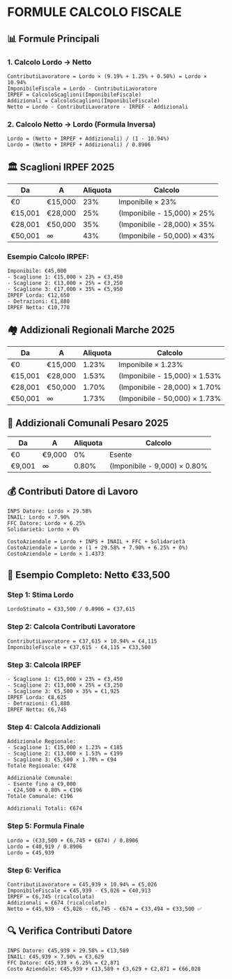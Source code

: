 # FORMULE CALCOLO FISCALE

## 📊 **Formule Principali**

### **1. Calcolo Lordo → Netto**
```
ContributiLavoratore = Lordo × (9.19% + 1.25% + 0.50%) = Lordo × 10.94%
ImponibileFiscale = Lordo - ContributiLavoratore
IRPEF = CalcoloScaglioni(ImponibileFiscale)
Addizionali = CalcoloScaglioni(ImponibileFiscale)
Netto = Lordo - ContributiLavoratore - IRPEF - Addizionali
```

### **2. Calcolo Netto → Lordo (Formula Inversa)**
```
Lordo = (Netto + IRPEF + Addizionali) / (1 - 10.94%)
Lordo = (Netto + IRPEF + Addizionali) / 0.8906
```

## 🏛️ **Scaglioni IRPEF 2025**

| Da | A | Aliquota | Calcolo |
|---|---|----------|---------|
| €0 | €15,000 | 23% | Imponibile × 23% |
| €15,001 | €28,000 | 25% | (Imponibile - 15,000) × 25% |
| €28,001 | €50,000 | 35% | (Imponibile - 28,000) × 35% |
| €50,001 | ∞ | 43% | (Imponibile - 50,000) × 43% |

### **Esempio Calcolo IRPEF:**
```
Imponibile: €45,000
- Scaglione 1: €15,000 × 23% = €3,450
- Scaglione 2: €13,000 × 25% = €3,250
- Scaglione 3: €17,000 × 35% = €5,950
IRPEF Lorda: €12,650
- Detrazioni: €1,880
IRPEF Netta: €10,770
```

## 🏘️ **Addizionali Regionali Marche 2025**

| Da | A | Aliquota | Calcolo |
|---|---|----------|---------|
| €0 | €15,000 | 1.23% | Imponibile × 1.23% |
| €15,001 | €28,000 | 1.53% | (Imponibile - 15,000) × 1.53% |
| €28,001 | €50,000 | 1.70% | (Imponibile - 28,000) × 1.70% |
| €50,001 | ∞ | 1.73% | (Imponibile - 50,000) × 1.73% |

## 🏢 **Addizionali Comunali Pesaro 2025**

| Da | A | Aliquota | Calcolo |
|---|---|----------|---------|
| €0 | €9,000 | 0% | Esente |
| €9,001 | ∞ | 0.80% | (Imponibile - 9,000) × 0.80% |

## 💰 **Contributi Datore di Lavoro**

```
INPS Datore: Lordo × 29.58%
INAIL: Lordo × 7.90%
FFC Datore: Lordo × 6.25%
Solidarietà: Lordo × 0%

CostoAziendale = Lordo + INPS + INAIL + FFC + Solidarietà
CostoAziendale = Lordo × (1 + 29.58% + 7.90% + 6.25% + 0%)
CostoAziendale = Lordo × 1.4373
```

## 🧮 **Esempio Completo: Netto €33,500**

### **Step 1: Stima Lordo**
```
LordoStimato = €33,500 / 0.8906 = €37,615
```

### **Step 2: Calcola Contributi Lavoratore**
```
ContributiLavoratore = €37,615 × 10.94% = €4,115
ImponibileFiscale = €37,615 - €4,115 = €33,500
```

### **Step 3: Calcola IRPEF**
```
- Scaglione 1: €15,000 × 23% = €3,450
- Scaglione 2: €13,000 × 25% = €3,250
- Scaglione 3: €5,500 × 35% = €1,925
IRPEF Lorda: €8,625
- Detrazioni: €1,880
IRPEF Netta: €6,745
```

### **Step 4: Calcola Addizionali**
```
Addizionale Regionale:
- Scaglione 1: €15,000 × 1.23% = €185
- Scaglione 2: €13,000 × 1.53% = €199
- Scaglione 3: €5,500 × 1.70% = €94
Totale Regionale: €478

Addizionale Comunale:
- Esente fino a €9,000
- €24,500 × 0.80% = €196
Totale Comunale: €196

Addizionali Totali: €674
```

### **Step 5: Formula Finale**
```
Lordo = (€33,500 + €6,745 + €674) / 0.8906
Lordo = €40,919 / 0.8906
Lordo = €45,939
```

### **Step 6: Verifica**
```
ContributiLavoratore = €45,939 × 10.94% = €5,026
ImponibileFiscale = €45,939 - €5,026 = €40,913
IRPEF = €6,745 (ricalcolata)
Addizionali = €674 (ricalcolate)
Netto = €45,939 - €5,026 - €6,745 - €674 = €33,494 ≈ €33,500 ✅
```

## 🔍 **Verifica Contributi Datore**
```
INPS Datore: €45,939 × 29.58% = €13,589
INAIL: €45,939 × 7.90% = €3,629
FFC Datore: €45,939 × 6.25% = €2,871
Costo Aziendale: €45,939 + €13,589 + €3,629 + €2,871 = €66,028
```












